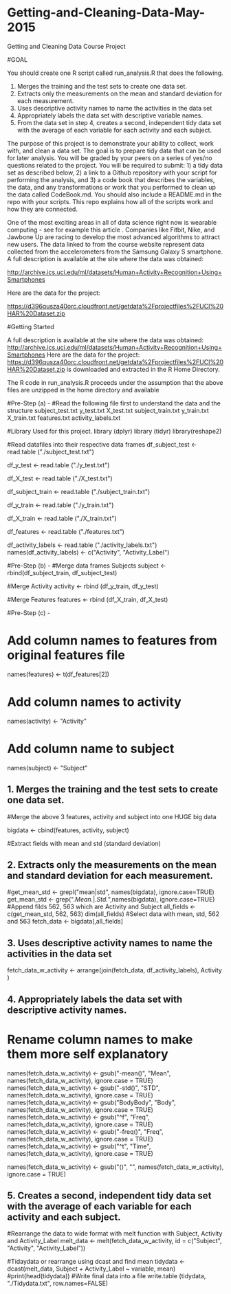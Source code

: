 # Getting-and-Cleaning-Data-May-2015
Getting and Cleaning Data Course Project

#GOAL


 You should create one R script called run_analysis.R that does the following. 
1. Merges the training and the test sets to create one data set.
2. Extracts only the measurements on the mean and standard deviation for each measurement. 
3. Uses descriptive activity names to name the activities in the data set
4. Appropriately labels the data set with descriptive variable names. 
5. From the data set in step 4, creates a second, independent tidy data set with the average of each variable for each activity and each subject.

The purpose of this project is to demonstrate your ability to collect, work with, and clean a data set. The goal is to prepare tidy data that can be used for later analysis. You will be graded by your peers on a series of yes/no questions related to the project. You will be required to submit: 1) a tidy data set as described below, 2) a link to a Github repository with your script for performing the analysis, and 3) a code book that describes the variables, the data, and any transformations or work that you performed to clean up the data called CodeBook.md. You should also include a README.md in the repo with your scripts. This repo explains how all of the scripts work and how they are connected. 

One of the most exciting areas in all of data science right now is wearable computing - see for example this article . Companies like Fitbit, Nike, and Jawbone Up are racing to develop the most advanced algorithms to attract new users. The data linked to from the course website represent data collected from the accelerometers from the Samsung Galaxy S smartphone. A full description is available at the site where the data was obtained:

http://archive.ics.uci.edu/ml/datasets/Human+Activity+Recognition+Using+Smartphones

Here are the data for the project:

https://d396qusza40orc.cloudfront.net/getdata%2Fprojectfiles%2FUCI%20HAR%20Dataset.zip

#Getting Started

A full description is available at the site where the data was obtained:
http://archive.ics.uci.edu/ml/datasets/Human+Activity+Recognition+Using+Smartphones
Here are the data for the project:
https://d396qusza40orc.cloudfront.net/getdata%2Fprojectfiles%2FUCI%20HAR%20Dataset.zip 
is downloaded and extracted in the R Home Directory.

The R code in run_analysis.R proceeds under the assumption that the above files are unzipped in the home directory and available

#Pre-Step (a) - 
#Read the following file first to understand the data and the structure
subject_test.txt
y_test.txt
X_test.txt
subject_train.txt
y_train.txt
X_train.txt
features.txt
activity_labels.txt


#Library Used for this project.
library (dplyr)
library (tidyr)
library(reshape2)

#Read datafiles into their respective data frames
df_subject_test <- read.table ("./subject_test.txt")

df_y_test <- read.table ("./y_test.txt")

df_X_test <- read.table ("./X_test.txt")

df_subject_train <- read.table ("./subject_train.txt")

df_y_train <- read.table ("./y_train.txt")

df_X_train <- read.table ("./X_train.txt")

df_features <- read.table ("./features.txt")

df_activity_labels <- read.table ("./activity_labels.txt")
names(df_activity_labels) <- c("Activity", "Activity_Label")

#Pre-Step (b) - 
#Merge data frames Subjects
subject <- rbind(df_subject_train, df_subject_test)

#Merge Activity
activity <- rbind (df_y_train, df_y_test)

#Merge Features
features <- rbind (df_X_train, df_X_test)

#Pre-Step (c) - 
# Add column names to features from original features file
names(features) <- t(df_features[2])

# Add column names to activity
names(activity) <- "Activity"

# Add column name to subject
names(subject) <- "Subject"

## 1. Merges the training and the test sets to create one data set.
#Merge the above 3 features, activity and subject into one HUGE big data

bigdata <- cbind(features, activity, subject)

#Extract fields with mean and std (standard deviation)

## 2. Extracts only the measurements on the mean and standard deviation for each measurement.

#get_mean_std <- grepl("mean|std", names(bigdata), ignore.case=TRUE)
get_mean_std <- grep(".*Mean.*|.*Std.*",names(bigdata), ignore.case=TRUE)
#Append filds 562, 563 which are Activity and Subject
all_fields <- c(get_mean_std, 562, 563)
dim(all_fields)
#Select data with mean, std, 562 and 563
fetch_data <- bigdata[,all_fields]

## 3. Uses descriptive activity names to name the activities in the data set
fetch_data_w_activity <- arrange(join(fetch_data, df_activity_labels), Activity )

## 4. Appropriately labels the data set with descriptive activity names.
# Rename column names to make them more self explanatory
names(fetch_data_w_activity) <- gsub("-mean()", "Mean", names(fetch_data_w_activity), ignore.case = TRUE)
names(fetch_data_w_activity) <- gsub("-std()", "STD", names(fetch_data_w_activity), ignore.case = TRUE)
names(fetch_data_w_activity) <- gsub("BodyBody", "Body", names(fetch_data_w_activity), ignore.case = TRUE)
names(fetch_data_w_activity) <- gsub("^f", "Freq", names(fetch_data_w_activity), ignore.case = TRUE)
names(fetch_data_w_activity) <- gsub("-freq()", "Freq", names(fetch_data_w_activity), ignore.case = TRUE)
names(fetch_data_w_activity) <- gsub("^t", "Time", names(fetch_data_w_activity), ignore.case = TRUE)

names(fetch_data_w_activity) <- gsub("()", "", names(fetch_data_w_activity), ignore.case = TRUE)



## 5. Creates a second, independent tidy data set with the average of each variable for each activity and each subject.

#Rearrange the data to wide format with melt function with Subject, Activity and Activity_Label
melt_data <- melt(fetch_data_w_activity, id = c("Subject", "Activity", "Activity_Label"))

#Tidaydata or rearrange using dcast and find mean
tidydata <- dcast(melt_data, Subject + Activity_Label ~ variable, mean)
#print(head(tidydata))
#Write final data into a file
write.table (tidydata, "./Tidydata.txt", row.names=FALSE)
